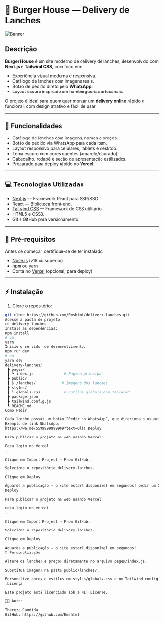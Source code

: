 # 🍔 Burger House — Delivery de Lanches

![Banner](./public/banner.jpg) <!-- opcional, se tiver uma imagem de capa -->

## Descrição

**Burger House** é um site moderno de delivery de lanches, desenvolvido com **Next.js** e **Tailwind CSS**, com foco em:

- Experiência visual moderna e responsiva.
- Catálogo de lanches com imagens reais.
- Botão de pedido direto pelo **WhatsApp**.
- Layout escuro inspirado em hamburguerias artesanais.

O projeto é ideal para quem quer montar um **delivery online** rápido e funcional, com design atrativo e fácil de usar.

---

## 🍟 Funcionalidades

- Catálogo de lanches com imagens, nomes e preços.
- Botão de pedido via WhatsApp para cada item.
- Layout responsivo para celulares, tablets e desktop.
- Tema escuro com cores quentes (amarelo/dourado).
- Cabeçalho, rodapé e seção de apresentação estilizados.
- Preparado para deploy rápido no **Vercel**.

---

## 💻 Tecnologias Utilizadas

- [Next.js](https://nextjs.org/) — Framework React para SSR/SSG.
- [React](https://reactjs.org/) — Biblioteca front-end.
- [Tailwind CSS](https://tailwindcss.com/) — Framework de CSS utilitário.
- HTML5 e CSS3.
- Git e GitHub para versionamento.

---

## 🚀 Pré-requisitos

Antes de começar, certifique-se de ter instalado:

- [Node.js](https://nodejs.org/) (v18 ou superior)
- [npm](https://www.npmjs.com/) ou [yarn](https://yarnpkg.com/)
- Conta no [Vercel](https://vercel.com/) (opcional, para deploy)

---

## ⚡ Instalação

1. Clone o repositório:

```bash
git clone https://github.com/Emshtml/delivery-lanches.git
Acesse a pasta do projeto
cd delivery-lanches
Instale as dependências:
npm install
# ou
yarn
Inicie o servidor de desenvolvimento:
npm run dev
# ou
yarn dev
delivery-lanches/
 ┣ pages/
 ┃ ┗ index.js              # Página principal
 ┣ public/
 ┃ ┣ /lanches/            # Imagens dos lanches
 ┣ styles/
 ┃ ┗ globals.css           # Estilos globais com Tailwind
 ┣ package.json
 ┣ tailwind.config.js
 ┗ README.md
Como Pedir

Cada lanche possui um botão “Pedir no WhatsApp”, que direciona o usuário para o chat com a mensagem pronta, facilitando pedidos rápidos.
Exemplo de link WhatsApp:
https://wa.me/5599999999999?text=Olá! Deploy

Para publicar o projeto na web usando Vercel:

Faça login no Vercel
.

Clique em Import Project → From GitHub.

Selecione o repositório delivery-lanches.

Clique em Deploy.

Aguarde a publicação — o site estará disponível em segundos! pedir um X-Burguer 🍔
Deploy

Para publicar o projeto na web usando Vercel:

Faça login no Vercel
.

Clique em Import Project → From GitHub.

Selecione o repositório delivery-lanches.

Clique em Deploy.

Aguarde a publicação — o site estará disponível em segundos!
🎨 Personalização

Altere os lanches e preços diretamente no arquivo pages/index.js.

Substitua imagens na pasta public/lanches/.

Personalize cores e estilos em styles/globals.css e no Tailwind config
.Licença

Este projeto está licenciado sob a MIT License.

👨‍💻 Autor

Thereza Candida
GitHub: https://github.com/Emshtml
